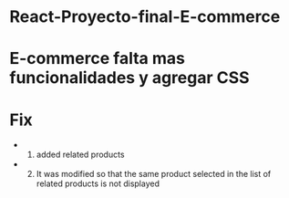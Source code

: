 # React-Proyecto-final-E-commerce
# E-commerce falta mas funcionalidades y agregar CSS
# Fix
* 1. added related products
* 2. It was modified so that the same product selected in the list of related products is not displayed
